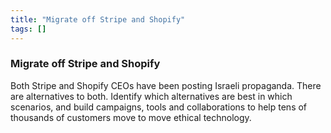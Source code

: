 ```yaml
---
title: "Migrate off Stripe and Shopify"
tags: []
---
```


### Migrate off Stripe and Shopify

Both Stripe and Shopify CEOs have been posting Israeli propaganda. There are alternatives to both. Identify which alternatives are best in which scenarios, and build campaigns, tools and collaborations to help tens of thousands of customers move to move ethical technology.
